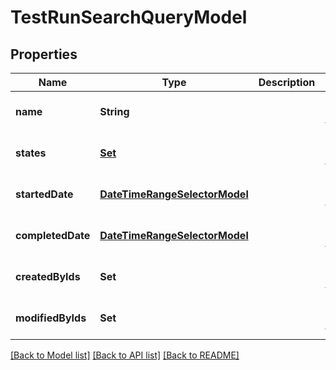 # TestRunSearchQueryModel
## Properties

| Name | Type | Description | Notes |
|------------ | ------------- | ------------- | -------------|
| **name** | **String** |  | [optional] [default to null] |
| **states** | [**Set**](TestRunState.md) |  | [optional] [default to null] |
| **startedDate** | [**DateTimeRangeSelectorModel**](DateTimeRangeSelectorModel.md) |  | [optional] [default to null] |
| **completedDate** | [**DateTimeRangeSelectorModel**](DateTimeRangeSelectorModel.md) |  | [optional] [default to null] |
| **createdByIds** | **Set** |  | [optional] [default to null] |
| **modifiedByIds** | **Set** |  | [optional] [default to null] |

[[Back to Model list]](../README.md#documentation-for-models) [[Back to API list]](../README.md#documentation-for-api-endpoints) [[Back to README]](../README.md)

